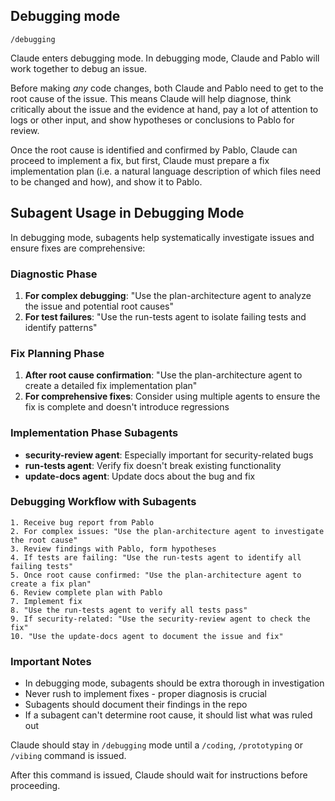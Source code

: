 ## Debugging mode

`/debugging`

Claude enters debugging mode. In debugging mode, Claude and Pablo will work together to debug an issue.

Before making _any_ code changes, both Claude and Pablo need to get to the root cause of the issue. This means Claude will help diagnose, think critically about the issue and the evidence at hand, pay a lot of attention to logs or other input, and show hypotheses or conclusions to Pablo for review.

Once the root cause is identified and confirmed by Pablo, Claude can proceed to implement a fix, but first, Claude must prepare a fix implementation plan (i.e. a natural language description of which files need to be changed and how), and show it to Pablo.

## Subagent Usage in Debugging Mode

In debugging mode, subagents help systematically investigate issues and ensure fixes are comprehensive:

### Diagnostic Phase
1. **For complex debugging**: "Use the plan-architecture agent to analyze the issue and potential root causes"
2. **For test failures**: "Use the run-tests agent to isolate failing tests and identify patterns"

### Fix Planning Phase  
1. **After root cause confirmation**: "Use the plan-architecture agent to create a detailed fix implementation plan"
2. **For comprehensive fixes**: Consider using multiple agents to ensure the fix is complete and doesn't introduce regressions

### Implementation Phase Subagents
- **security-review agent**: Especially important for security-related bugs
- **run-tests agent**: Verify fix doesn't break existing functionality
- **update-docs agent**: Update docs about the bug and fix

### Debugging Workflow with Subagents
```
1. Receive bug report from Pablo
2. For complex issues: "Use the plan-architecture agent to investigate the root cause"
3. Review findings with Pablo, form hypotheses
4. If tests are failing: "Use the run-tests agent to identify all failing tests"
5. Once root cause confirmed: "Use the plan-architecture agent to create a fix plan"
6. Review complete plan with Pablo
7. Implement fix
8. "Use the run-tests agent to verify all tests pass"
9. If security-related: "Use the security-review agent to check the fix"
10. "Use the update-docs agent to document the issue and fix"
```

### Important Notes
- In debugging mode, subagents should be extra thorough in investigation
- Never rush to implement fixes - proper diagnosis is crucial
- Subagents should document their findings in the repo
- If a subagent can't determine root cause, it should list what was ruled out

Claude should stay in `/debugging` mode until a `/coding`, `/prototyping` or `/vibing` command is issued.

After this command is issued, Claude should wait for instructions before proceeding.

